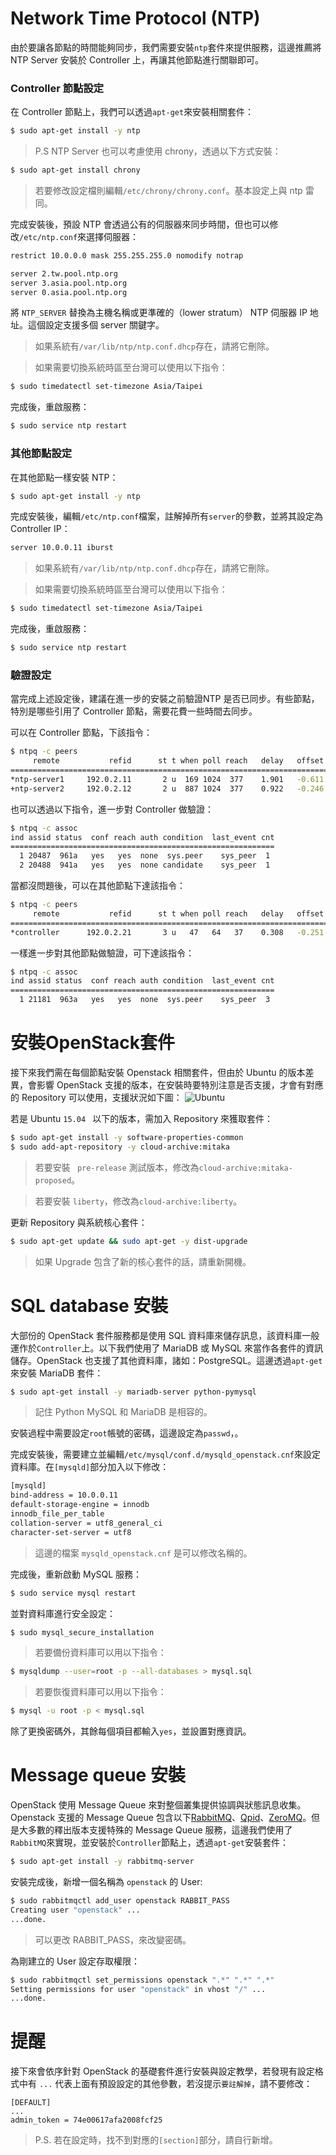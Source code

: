# Network Time Protocol (NTP)
由於要讓各節點的時間能夠同步，我們需要安裝```ntp```套件來提供服務，這邊推薦將 NTP Server 安裝於 Controller 上，再讓其他節點進行關聯即可。

### Controller 節點設定
在 Controller 節點上，我們可以透過```apt-get```來安裝相關套件：
```sh
$ sudo apt-get install -y ntp
```
> P.S NTP Server 也可以考慮使用 chrony，透過以下方式安裝：
```sh
$ sudo apt-get install chrony
```
> 若要修改設定檔則編輯```/etc/chrony/chrony.conf```。基本設定上與 ntp 雷同。

完成安裝後，預設 NTP 會透過公有的伺服器來同步時間，但也可以修改```/etc/ntp.conf```來選擇伺服器：
```sh
restrict 10.0.0.0 mask 255.255.255.0 nomodify notrap

server 2.tw.pool.ntp.org
server 3.asia.pool.ntp.org
server 0.asia.pool.ntp.org
```
將 ```NTP_SERVER``` 替換為主機名稱或更準確的（lower stratum） NTP 伺服器 IP 地址。這個設定支援多個 server 關鍵字。
> 如果系統有```/var/lib/ntp/ntp.conf.dhcp```存在，請將它刪除。

> 如果需要切換系統時區至台灣可以使用以下指令：
```sh
$ sudo timedatectl set-timezone Asia/Taipei
```


完成後，重啟服務：
```sh
$ sudo service ntp restart
```

### 其他節點設定
在其他節點一樣安裝 NTP：
```sh
$ sudo apt-get install -y ntp
```

完成安裝後，編輯```/etc/ntp.conf```檔案，註解掉所有```server```的參數，並將其設定為 Controller IP：
```sh
server 10.0.0.11 iburst
```
> 如果系統有```/var/lib/ntp/ntp.conf.dhcp```存在，請將它刪除。

> 如果需要切換系統時區至台灣可以使用以下指令：
```sh
$ sudo timedatectl set-timezone Asia/Taipei
```

完成後，重啟服務：
```sh
$ sudo service ntp restart
```

### 驗證設定
當完成上述設定後，建議在進一步的安裝之前驗證NTP 是否已同步。有些節點，特別是哪些引用了 Controller 節點，需要花費一些時間去同步。

可以在 Controller 節點，下該指令：
```sh
$ ntpq -c peers
     remote           refid      st t when poll reach   delay   offset  jitter
==============================================================================
*ntp-server1     192.0.2.11       2 u  169 1024  377    1.901   -0.611   5.483
+ntp-server2     192.0.2.12       2 u  887 1024  377    0.922   -0.246   2.864
```

也可以透過以下指令，進一步對 Controller 做驗證：
```sh
$ ntpq -c assoc
ind assid status  conf reach auth condition  last_event cnt
===========================================================
  1 20487  961a   yes   yes  none  sys.peer    sys_peer  1
  2 20488  941a   yes   yes  none candidate    sys_peer  1
```

當都沒問題後，可以在其他節點下達該指令：
```sh
$ ntpq -c peers
     remote           refid      st t when poll reach   delay   offset  jitter
==============================================================================
*controller      192.0.2.21       3 u   47   64   37    0.308   -0.251   0.079
```

一樣進一步對其他節點做驗證，可下達該指令：
```sh
$ ntpq -c assoc
ind assid status  conf reach auth condition  last_event cnt
===========================================================
  1 21181  963a   yes   yes  none  sys.peer    sys_peer  3
```

# 安裝OpenStack套件
接下來我們需在每個節點安裝 Openstack 相關套件，但由於 Ubuntu 的版本差異，會影響 OpenStack 支援的版本，在安裝時要特別注意是否支援，才會有對應的 Repository 可以使用，支援狀況如下圖：
![Ubuntu](images/openstack_support.png)

若是 Ubuntu ```15.04 ``` 以下的版本，需加入 Repository 來獲取套件：
```sh
$ sudo apt-get install -y software-properties-common
$ sudo add-apt-repository -y cloud-archive:mitaka
```
> 若要安裝 ``` pre-release``` 測試版本，修改為```cloud-archive:mitaka-proposed```。

> 若要安裝 ```liberty```，修改為```cloud-archive:liberty```。

更新 Repository 與系統核心套件：
```sh
$ sudo apt-get update && sudo apt-get -y dist-upgrade
```
> 如果 Upgrade 包含了新的核心套件的話，請重新開機。

# SQL database 安裝
大部份的 OpenStack 套件服務都是使用 SQL 資料庫來儲存訊息，該資料庫一般運作於```Controller```上。以下我們使用了 MariaDB 或 MySQL 來當作各套件的資訊儲存。OpenStack 也支援了其他資料庫，諸如：PostgreSQL。這邊透過```apt-get```來安裝 MariaDB 套件：
```sh
$ sudo apt-get install -y mariadb-server python-pymysql
```
> 記住 Python MySQL 和 MariaDB 是相容的。

安裝過程中需要設定```root```帳號的密碼，這邊設定為```passwd```，。

完成安裝後，需要建立並編輯```/etc/mysql/conf.d/mysqld_openstack.cnf```來設定資料庫。在```[mysqld]```部分加入以下修改：
```sh
[mysqld]
bind-address = 10.0.0.11
default-storage-engine = innodb
innodb_file_per_table
collation-server = utf8_general_ci
character-set-server = utf8
```
> 這邊的檔案 ```mysqld_openstack.cnf``` 是可以修改名稱的。

完成後，重新啟動 MySQL 服務：
```sh
$ sudo service mysql restart
```

並對資料庫進行安全設定：
```sh
$ sudo mysql_secure_installation
```
> 若要備份資料庫可以用以下指令：
```sh
$ mysqldump --user=root -p --all-databases > mysql.sql
```
> 若要恢復資料庫可以用以下指令：
```sh
$ mysql -u root -p < mysql.sql
```

除了更換密碼外，其餘每個項目都輸入```yes```，並設置對應資訊。

# Message queue 安裝
OpenStack 使用 Message Queue 來對整個叢集提供協調與狀態訊息收集。Openstack 支援的 Message Queue 包含以下[RabbitMQ](http://www.rabbitmq.com/)、[Qpid](http://qpid.apache.org/)、[ZeroMQ](http://zeromq.org/)。但是大多數的釋出版本支援特殊的 Message Queue 服務，這邊我們使用了```RabbitMQ```來實現，並安裝於```Controller```節點上，透過```apt-get```安裝套件：
```sh
$ sudo apt-get install -y rabbitmq-server
```

安裝完成後，新增一個名稱為 ```openstack``` 的 User:
```sh
$ sudo rabbitmqctl add_user openstack RABBIT_PASS
Creating user "openstack" ...
...done.
```
> 可以更改 RABBIT_PASS，來改變密碼。

為剛建立的 User 設定存取權限：
```sh
$ sudo rabbitmqctl set_permissions openstack ".*" ".*" ".*"
Setting permissions for user "openstack" in vhost "/" ...
...done.
```

# 提醒
接下來會依序針對 OpenStack 的基礎套件進行安裝與設定教學，若發現有設定格式中有 ```...``` 代表上面有預設設定的其他參數，若沒提示```要註解掉```，請不要修改：
```
[DEFAULT]
...
admin_token = 74e00617afa2008fcf25
```
> P.S. 若在設定時，找不到對應的```[section]```部分，請自行新增。
